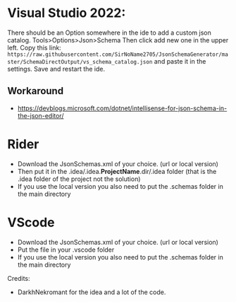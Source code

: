# Visual Studio 2022:
There should be an Option somewhere in the ide to add a custom json catalog.
Tools>Options>Json>Schema
Then click add new one in the upper left.
Copy this link: `https://raw.githubusercontent.com/SirNoName2705/JsonSchemaGenerator/master/SchemaDirectOutput/vs_schema_catalog.json`
and paste it in the settings.
Save and restart the ide.

## Workaround
- https://devblogs.microsoft.com/dotnet/intellisense-for-json-schema-in-the-json-editor/

# Rider
- Download the JsonSchemas.xml of your choice. (url or local version)
- Then put it in the .idea/.idea.__ProjectName__.dir/.idea folder (that is the .idea folder of the project not the solution)
- If you use the local version you also need to put the .schemas folder in the main directory

# VScode
- Download the JsonSchemas.xml of your choice. (url or local version)
- Put the file in your .vscode folder
- If you use the local version you also need to put the .schemas folder in the main directory




Credits:
- DarkhNekromant for the idea and a lot of the code.
